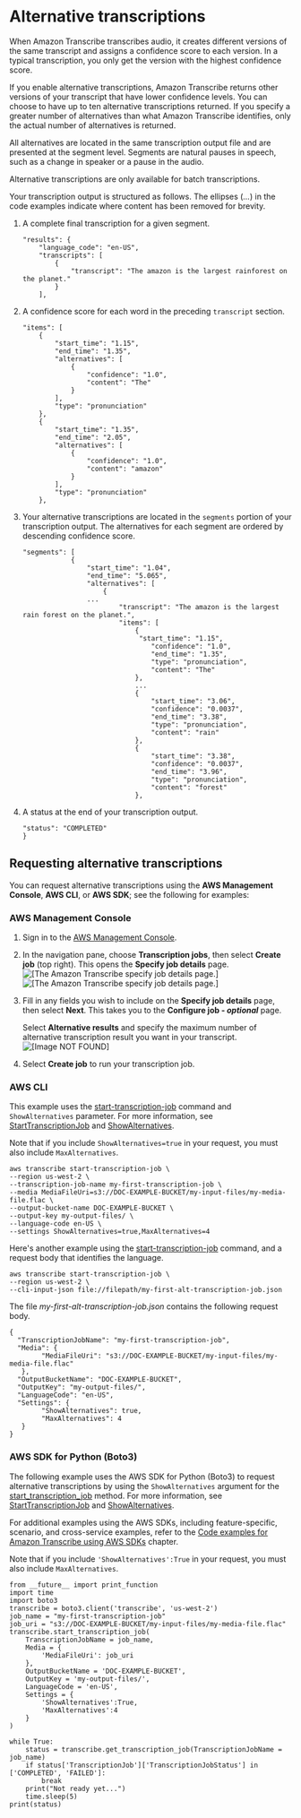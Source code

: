 # Alternative transcriptions<a name="alternatives"></a>

When Amazon Transcribe transcribes audio, it creates different versions of the same transcript and assigns a confidence score to each version\. In a typical transcription, you only get the version with the highest confidence score\.

If you enable alternative transcriptions, Amazon Transcribe returns other versions of your transcript that have lower confidence levels\. You can choose to have up to ten alternative transcriptions returned\. If you specify a greater number of alternatives than what Amazon Transcribe identifies, only the actual number of alternatives is returned\.

All alternatives are located in the same transcription output file and are presented at the segment level\. Segments are natural pauses in speech, such as a change in speaker or a pause in the audio\.

Alternative transcriptions are only available for batch transcriptions\.

Your transcription output is structured as follows\. The ellipses \(*\.\.\.*\) in the code examples indicate where content has been removed for brevity\.

1. A complete final transcription for a given segment\.

   ```
   "results": {
       "language_code": "en-US",
       "transcripts": [
           {
               "transcript": "The amazon is the largest rainforest on the planet."
           }
       ],
   ```

1. A confidence score for each word in the preceding `transcript` section\.

   ```
   "items": [
       {
           "start_time": "1.15",
           "end_time": "1.35",
           "alternatives": [
               {
                   "confidence": "1.0",
                   "content": "The"
               }
           ],
           "type": "pronunciation"
       },
       {
           "start_time": "1.35",
           "end_time": "2.05",
           "alternatives": [
               {
                   "confidence": "1.0",
                   "content": "amazon"
               }
           ],
           "type": "pronunciation"
       },
   ```

1. Your alternative transcriptions are located in the `segments` portion of your transcription output\. The alternatives for each segment are ordered by descending confidence score\.

   ```
   "segments": [
               {
                   "start_time": "1.04",
                   "end_time": "5.065",
                   "alternatives": [
                       {    
                   ...
                           "transcript": "The amazon is the largest rain forest on the planet.",
                           "items": [
                               {
                                "start_time": "1.15",
                                   "confidence": "1.0",
                                   "end_time": "1.35",
                                   "type": "pronunciation",
                                   "content": "The"
                               },
                               ...
                               {
                                   "start_time": "3.06",
                                   "confidence": "0.0037",
                                   "end_time": "3.38",
                                   "type": "pronunciation",
                                   "content": "rain"
                               },
                               {
                                   "start_time": "3.38",
                                   "confidence": "0.0037",
                                   "end_time": "3.96",
                                   "type": "pronunciation",
                                   "content": "forest"
                               },
   ```

1. A status at the end of your transcription output\.

   ```
   "status": "COMPLETED"
   }
   ```

## Requesting alternative transcriptions<a name="how-alternatives-how-to"></a>

You can request alternative transcriptions using the **AWS Management Console**, **AWS CLI**, or **AWS SDK**; see the following for examples:

### AWS Management Console<a name="alt-transcription-console-batch"></a>

1. Sign in to the [AWS Management Console](https://console.aws.amazon.com/transcribe/)\.

1. In the navigation pane, choose **Transcription jobs**, then select **Create job** \(top right\)\. This opens the **Specify job details** page\.  
![\[The Amazon Transcribe specify job details page.\]](http://docs.aws.amazon.com/transcribe/latest/dg/images/console-batch-job-details-1.png)![\[The Amazon Transcribe specify job details page.\]](http://docs.aws.amazon.com/transcribe/latest/dg/)

1. Fill in any fields you wish to include on the **Specify job details** page, then select **Next**\. This takes you to the **Configure job \- *optional*** page\.

   Select **Alternative results** and specify the maximum number of alternative transcription result you want in your transcript\.  
![\[Image NOT FOUND\]](http://docs.aws.amazon.com/transcribe/latest/dg/images/alt-transcription-configure-batch.png)

1. Select **Create job** to run your transcription job\. 

### AWS CLI<a name="alt-transcription-cli"></a>

This example uses the [start\-transcription\-job](https://awscli.amazonaws.com/v2/documentation/api/latest/reference/transcribe/start-transcription-job.html) command and `ShowAlternatives` parameter\. For more information, see [StartTranscriptionJob](https://docs.aws.amazon.com/transcribe/latest/APIReference/API_StartTranscriptionJob.html) and [ShowAlternatives](https://docs.aws.amazon.com/transcribe/latest/APIReference/API_Settings.html#transcribe-Type-Settings-ShowAlternatives)\.

Note that if you include `ShowAlternatives=true` in your request, you must also include `MaxAlternatives`\.

```
aws transcribe start-transcription-job \
--region us-west-2 \
--transcription-job-name my-first-transcription-job \
--media MediaFileUri=s3://DOC-EXAMPLE-BUCKET/my-input-files/my-media-file.flac \
--output-bucket-name DOC-EXAMPLE-BUCKET \
--output-key my-output-files/ \
--language-code en-US \
--settings ShowAlternatives=true,MaxAlternatives=4
```

Here's another example using the [start\-transcription\-job](https://awscli.amazonaws.com/v2/documentation/api/latest/reference/transcribe/start-transcription-job.html) command, and a request body that identifies the language\.

```
aws transcribe start-transcription-job \
--region us-west-2 \
--cli-input-json file://filepath/my-first-alt-transcription-job.json
```

The file *my\-first\-alt\-transcription\-job\.json* contains the following request body\.

```
{
  "TranscriptionJobName": "my-first-transcription-job",  
  "Media": {
        "MediaFileUri": "s3://DOC-EXAMPLE-BUCKET/my-input-files/my-media-file.flac"
   },
  "OutputBucketName": "DOC-EXAMPLE-BUCKET",
  "OutputKey": "my-output-files/", 
  "LanguageCode": "en-US",
  "Settings": {
        "ShowAlternatives": true,
        "MaxAlternatives": 4
   }
}
```

### AWS SDK for Python \(Boto3\)<a name="alt-transcription-python-batch"></a>

The following example uses the AWS SDK for Python \(Boto3\) to request alternative transcriptions by using the `ShowAlternatives` argument for the [start\_transcription\_job](https://boto3.amazonaws.com/v1/documentation/api/latest/reference/services/transcribe.html#TranscribeService.Client.start_transcription_job) method\. For more information, see [StartTranscriptionJob](https://docs.aws.amazon.com/transcribe/latest/APIReference/API_StartTranscriptionJob.html) and [ShowAlternatives](https://docs.aws.amazon.com/transcribe/latest/APIReference/API_Settings.html#transcribe-Type-Settings-ShowAlternatives)\.

For additional examples using the AWS SDKs, including feature\-specific, scenario, and cross\-service examples, refer to the [Code examples for Amazon Transcribe using AWS SDKs](service_code_examples.md) chapter\.

Note that if you include `'ShowAlternatives':True` in your request, you must also include `MaxAlternatives`\.

```
from __future__ import print_function
import time
import boto3
transcribe = boto3.client('transcribe', 'us-west-2')
job_name = "my-first-transcription-job"
job_uri = "s3://DOC-EXAMPLE-BUCKET/my-input-files/my-media-file.flac"
transcribe.start_transcription_job(
    TranscriptionJobName = job_name,
    Media = {
        'MediaFileUri': job_uri
    },
    OutputBucketName = 'DOC-EXAMPLE-BUCKET',
    OutputKey = 'my-output-files/', 
    LanguageCode = 'en-US', 
    Settings = {
        'ShowAlternatives':True, 
        'MaxAlternatives':4
    }
)

while True:
    status = transcribe.get_transcription_job(TranscriptionJobName = job_name)
    if status['TranscriptionJob']['TranscriptionJobStatus'] in ['COMPLETED', 'FAILED']:
        break
    print("Not ready yet...")
    time.sleep(5)
print(status)
```